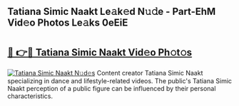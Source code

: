 ## Tatiana Simic Naakt Le𝚊k𝚎d N𝚞𝚍e - Part-EhM Vid𝚎o Photos Le𝚊ks 0eEiE

# <h2><a href="http://fbaxs2u.evod.top/?m=Tatiana+Simic+Naakt">🔗 👉🔴 Tatiana Simic Naakt Vid𝚎o Ph𝚘t𝚘s</a></h2>

[![Tatiana Simic Naakt N𝚞d𝚎s](https://i.imgur.com/8V9OHl7.gif)](http://fbaxs2u.evod.top/?m=Tatiana+Simic+Naakt)
Content creator Tatiana Simic Naakt specializing in dance and lifestyle-related videos. The public's Tatiana Simic Naakt perception of a public figure can be influenced by their personal characteristics. 
